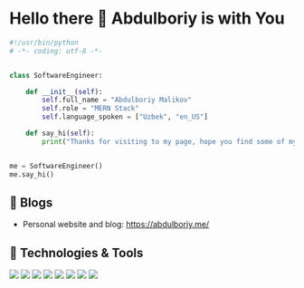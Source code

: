 # Hello there 👋 Abdulboriy is with You



```python
#!/usr/bin/python
# -*- coding: utf-8 -*-


class SoftwareEngineer:

    def __init__(self):
        self.full_name = "Abdulboriy Malikov"
        self.role = "MERN Stack"
        self.language_spoken = ["Uzbek", "en_US"]

    def say_hi(self):
        print("Thanks for visiting to my page, hope you find some of my work interesting.")


me = SoftwareEngineer()
me.say_hi()
```

## 📝 Blogs

- Personal website and blog: https://abdulboriy.me/

## 🔧 Technologies & Tools

![](https://img.shields.io/badge/OS-Linux-informational?style=flat&logo=linux&logoColor=white&color=6aa6f8)
![](https://img.shields.io/badge/Editor-VS_Code-informational?style=flat&logo=visual-studio-code&logoColor=white&color=6aa6f8)
![](https://img.shields.io/badge/Code-Python-informational?style=flat&logo=python&logoColor=white&color=6aa6f8)
![](https://img.shields.io/badge/Code-JavaScript-informational?style=flat&logo=javascript&logoColor=white&color=6aa6f8)
![](https://img.shields.io/badge/Code-Golang-informational?style=flat&logo=go&logoColor=white&color=6aa6f8)
![](https://img.shields.io/badge/Code-React-informational?style=flat&logo=react&logoColor=white&color=6aa6f8)
![](https://img.shields.io/badge/Shell-Bash-informational?style=flat&logo=gnu-bash&logoColor=white&color=6aa6f8)
![](https://img.shields.io/badge/Tools-PostgreSQL-informational?style=flat&logo=postgresql&logoColor=white&color=6aa6f8)

